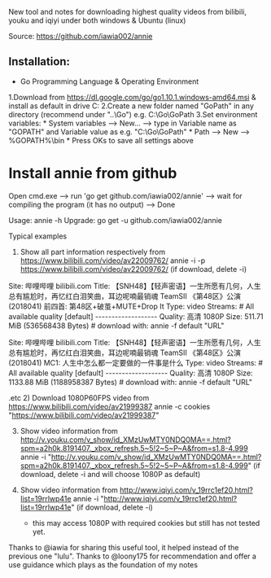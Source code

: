 
New tool and notes for downloading highest quality videos from bilibili, youku and iqiyi under both windows & Ubuntu (linux)

Source: https://github.com/iawia002/annie

## Installation:

- Go Programming Language & Operating Environment

1.Download from https://dl.google.com/go/go1.10.1.windows-amd64.msi & install as default in drive C:
2.Create a new folder named "GoPath" in any directory (recommend under "..\Go")  e.g. C:\Go\GoPath
3.Set environment variables: * System variables --> New... --> type in Variable name as "GOPATH" and Variable value as e.g. "C:\Go\GoPath"
                             * Path --> New --> %GOPATH%\bin
                             * Press OKs to save all settings above
# Install annie from github
Open cmd.exe --> run 'go get github.com/iawia002/annie' --> wait for compiling the program (it has no output) --> Done

Usage: annie -h
Upgrade: go get -u github.com/iawia002/annie

Typical examples
1) Show all part information respectively from https://www.bilibili.com/video/av22009762/
   annie -i -p https://www.bilibili.com/video/av22009762/ (if download, delete -i)

 Site:      哔哩哔哩 bilibili.com
 Title:     【SNH48】【轻声密语】一生所愿有几何，人生总有尴尬时，再忆红白泪笑曲，耳边呢喃最销魂 TeamSII 《第48区》公演(2018041) 前四首: 第48区+破茧+MUTE+Drop It
 Type:      video
 Streams:   # All available quality
     [default]  -------------------
     Quality:         高清 1080P
     Size:            511.71 MiB (536568438 Bytes)
     # download with: annie -f default "URL"
     
 Site:      哔哩哔哩 bilibili.com
 Title:     【SNH48】【轻声密语】一生所愿有几何，人生总有尴尬时，再忆红白泪笑曲，耳边呢喃最销魂 TeamSII 《第48区》公演(2018041) MC1: 人生中怎么都一定要做的一件事是什么
 Type:      video
 Streams:   # All available quality
     [default]  -------------------
     Quality:         高清 1080P
     Size:            1133.88 MiB (1188958387 Bytes)
     # download with: annie -f default "URL"

.etc
2) Download 1080P60FPS video from https://www.bilibili.com/video/av21999387
   annie -c cookies "https://www.bilibili.com/video/av21999387" 
   
3) Show video information from http://v.youku.com/v_show/id_XMzUwMTY0NDQ0MA==.html?spm=a2h0k.8191407._xbox_refresh.5~5!2~5~P~A&from=s1.8-4.999
   annie -i "http://v.youku.com/v_show/id_XMzUwMTY0NDQ0MA==.html?spm=a2h0k.8191407._xbox_refresh.5~5!2~5~P~A&from=s1.8-4.999" (if download, delete -i and will choose 1080P as default)

4) Show video information from http://www.iqiyi.com/v_19rrc1ef20.html?list=19rrlwp41e
   annie -i "http://www.iqiyi.com/v_19rrc1ef20.html?list=19rrlwp41e" (if download, delete -i)
   * this may access 1080P with required cookies but still has not tested yet.
   
Thanks to @iawia for sharing this useful tool, it helped instead of the previous one "lulu".
Thanks to @loony175 for recommendation and offer a use guidance which plays as the foundation of my notes
